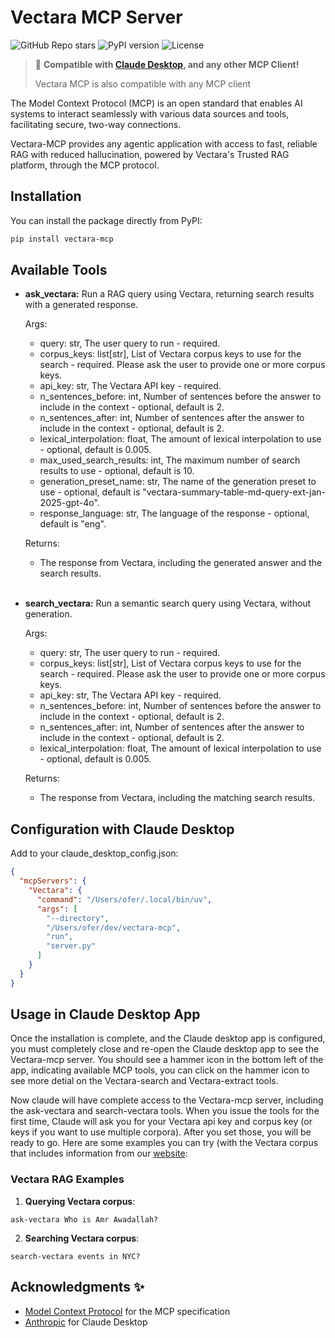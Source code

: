 # Vectara MCP Server

![GitHub Repo stars](https://img.shields.io/github/stars/Vectara/Vectara-mcp?style=social)
![PyPI version](https://img.shields.io/pypi/v/vectara-mcp.svg)
![License](https://img.shields.io/pypi/l/vectara-mcp.svg)

> 🔌 **Compatible with [Claude Desktop](https://claude.ai/desktop), and any other MCP Client!**
>
> Vectara MCP is also compatible with any MCP client
>

The Model Context Protocol (MCP) is an open standard that enables AI systems to interact seamlessly with various data sources and tools, facilitating secure, two-way connections.

Vectara-MCP provides any agentic application with access to fast, reliable RAG with reduced hallucination, powered by Vectara's Trusted RAG platform, through the MCP protocol.

## Installation

You can install the package directly from PyPI:

```bash
pip install vectara-mcp
```

## Available Tools

- **ask_vectara:**
  Run a RAG query using Vectara, returning search results with a generated response.

  Args:

  - query: str, The user query to run - required.
  - corpus_keys: list[str], List of Vectara corpus keys to use for the search - required. Please ask the user to provide one or more corpus keys. 
  - api_key: str, The Vectara API key - required.
  - n_sentences_before: int, Number of sentences before the answer to include in the context - optional, default is 2.
  - n_sentences_after: int, Number of sentences after the answer to include in the context - optional, default is 2.
  - lexical_interpolation: float, The amount of lexical interpolation to use - optional, default is 0.005.
  - max_used_search_results: int, The maximum number of search results to use - optional, default is 10.
  - generation_preset_name: str, The name of the generation preset to use - optional, default is "vectara-summary-table-md-query-ext-jan-2025-gpt-4o".
  - response_language: str, The language of the response - optional, default is "eng".

  Returns:

    - The response from Vectara, including the generated answer and the search results.
<br><br>

- **search_vectara:**
    Run a semantic search query using Vectara, without generation.

  Args:

  - query: str, The user query to run - required.
  - corpus_keys: list[str], List of Vectara corpus keys to use for the search - required. Please ask the user to provide one or more corpus keys. 
  - api_key: str, The Vectara API key - required.
  - n_sentences_before: int, Number of sentences before the answer to include in the context - optional, default is 2.
  - n_sentences_after: int, Number of sentences after the answer to include in the context - optional, default is 2.
  - lexical_interpolation: float, The amount of lexical interpolation to use - optional, default is 0.005.
    
  Returns:
  - The response from Vectara, including the matching search results.


## Configuration with Claude Desktop

Add to your claude_desktop_config.json:

```json
{
  "mcpServers": {
    "Vectara": {
      "command": "/Users/ofer/.local/bin/uv",
      "args": [
        "--directory",
        "/Users/ofer/dev/vectara-mcp",
        "run",
        "server.py"
      ]
    }
  }
}
```

## Usage in Claude Desktop App

Once the installation is complete, and the Claude desktop app is configured, you must completely close and re-open the Claude desktop app to see the Vectara-mcp server. You should see a hammer icon in the bottom left of the app, indicating available MCP tools, you can click on the hammer icon to see more detial on the Vectara-search and Vectara-extract tools.

Now claude will have complete access to the Vectara-mcp server, including the ask-vectara and search-vectara tools. 
When you issue the tools for the first time, Claude will ask you for your Vectara api key and corpus key (or keys if you want to use multiple corpora). After you set those, you will be ready to go. Here are some examples you can try (with the Vectara corpus that includes information from our [website](https://vectara.com):

### Vectara RAG Examples

1. **Querying Vectara corpus**:
```
ask-vectara Who is Amr Awadallah?
```

2. **Searching Vectara corpus**:
```
search-vectara events in NYC?
```

## Acknowledgments ✨

- [Model Context Protocol](https://modelcontextprotocol.io) for the MCP specification
- [Anthropic](https://anthropic.com) for Claude Desktop
